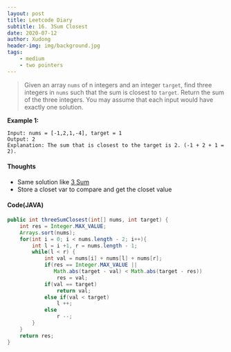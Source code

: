 ```yaml
---
layout: post
title: Leetcode Diary
subtitle: 16. 3Sum Closest
date: 2020-07-12
author: Xudong
header-img: img/background.jpg
tags: 
    - medium
    - two pointers
---
```


> Given an array `nums` of n integers and an integer `target`, find three integers in `nums` such that the sum is closest to `target`. Return the sum of the three integers. You may assume that each input would have exactly one solution.

**Example 1:**

```
Input: nums = [-1,2,1,-4], target = 1
Output: 2
Explanation: The sum that is closest to the target is 2. (-1 + 2 + 1 = 2).
```

#### Thoughts

- Same solution like [3 Sum](https://xudongliuharold.github.io/2020/07/11/Leetcode-Diary-lc15/)
- Store a closet var to compare and get the closet value

#### Code(JAVA)

```java
public int threeSumClosest(int[] nums, int target) {
    int res = Integer.MAX_VALUE;
    Arrays.sort(nums);
    for(int i = 0; i < nums.length - 2; i++){
        int l = i +1, r = nums.length - 1;
        while(l < r) {
            int val = nums[i] + nums[l] + nums[r];
            if(res == Integer.MAX_VALUE || 
               Math.abs(target - val) < Math.abs(target - res))
                res = val;
            if(val == target)
                return val;
            else if(val < target)
                l ++;
            else
                r --;
        }
    }
    return res;
}
```


<script type="text/javascript" src="https://xudongliuharold.github.io/js/latex-math.js?config=default"></script>
